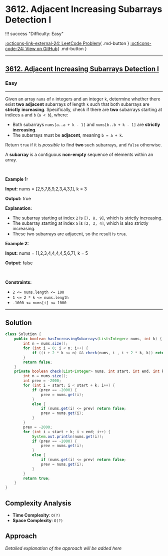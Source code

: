 # 3612. Adjacent Increasing Subarrays Detection I

!!! success "Difficulty: Easy"

[:octicons-link-external-24: LeetCode Problem](https://leetcode.com/problems/adjacent-increasing-subarrays-detection-i/){ .md-button }
[:octicons-code-24: View on GitHub](https://github.com/RAJ8664/Leetcode/tree/master/3612-adjacent-increasing-subarrays-detection-i){ .md-button }

---

<h2><a href="https://leetcode.com/problems/adjacent-increasing-subarrays-detection-i">3612. Adjacent Increasing Subarrays Detection I</a></h2><h3>Easy</h3><hr><p>Given an array <code>nums</code> of <code>n</code> integers and an integer <code>k</code>, determine whether there exist <strong>two</strong> <strong>adjacent</strong> subarrays of length <code>k</code> such that both subarrays are <strong>strictly</strong> <strong>increasing</strong>. Specifically, check if there are <strong>two</strong> subarrays starting at indices <code>a</code> and <code>b</code> (<code>a &lt; b</code>), where:</p>

<ul>
	<li>Both subarrays <code>nums[a..a + k - 1]</code> and <code>nums[b..b + k - 1]</code> are <strong>strictly increasing</strong>.</li>
	<li>The subarrays must be <strong>adjacent</strong>, meaning <code>b = a + k</code>.</li>
</ul>

<p>Return <code>true</code> if it is <em>possible</em> to find <strong>two </strong>such subarrays, and <code>false</code> otherwise.</p>

<p>A <strong>subarray</strong> is a contiguous <b>non-empty</b> sequence of elements within an array.</p>

<p>&nbsp;</p>
<p><strong class="example">Example 1:</strong></p>

<div class="example-block">
<p><strong>Input:</strong> <span class="example-io">nums = [2,5,7,8,9,2,3,4,3,1], k = 3</span></p>

<p><strong>Output:</strong> <span class="example-io">true</span></p>

<p><strong>Explanation:</strong></p>

<ul>
	<li>The subarray starting at index <code>2</code> is <code>[7, 8, 9]</code>, which is strictly increasing.</li>
	<li>The subarray starting at index <code>5</code> is <code>[2, 3, 4]</code>, which is also strictly increasing.</li>
	<li>These two subarrays are adjacent, so the result is <code>true</code>.</li>
</ul>
</div>

<p><strong class="example">Example 2:</strong></p>

<div class="example-block">
<p><strong>Input:</strong> <span class="example-io">nums = [1,2,3,4,4,4,4,5,6,7], k = 5</span></p>

<p><strong>Output:</strong> <span class="example-io">false</span></p>
</div>

<p>&nbsp;</p>
<p><strong>Constraints:</strong></p>

<ul>
	<li><code>2 &lt;= nums.length &lt;= 100</code></li>
	<li><code>1 &lt;= 2 * k &lt;= nums.length</code></li>
	<li><code>-1000 &lt;= nums[i] &lt;= 1000</code></li>
</ul>


---

## Solution

```java
class Solution {
    public boolean hasIncreasingSubarrays(List<Integer> nums, int k) {
        int n = nums.size();
        for (int i = 0; i < n; i++) {
            if ((i + 2 * k <= n) && check(nums, i , i + 2 * k, k)) return true;
        }
        return false;
    }
    private boolean check(List<Integer> nums, int start, int end, int k) {
        int n = nums.size();
        int prev = -2000;        
        for (int i = start; i < start + k; i++) {
            if (prev == -2000) {
                prev = nums.get(i);
            }
            else {
                if (nums.get(i) <= prev) return false;
                prev = nums.get(i);
            }
        }
        prev = -2000;
        for (int i = start + k; i < end; i++) {
            System.out.println(nums.get(i));
            if (prev == -2000) {
                prev = nums.get(i);
            }
            else {
                if (nums.get(i) <= prev) return false;
                prev = nums.get(i);
            }
        }
        return true;
    }
}
```

## Complexity Analysis

- **Time Complexity**: `O(?)`
- **Space Complexity**: `O(?)`

## Approach

*Detailed explanation of the approach will be added here*

